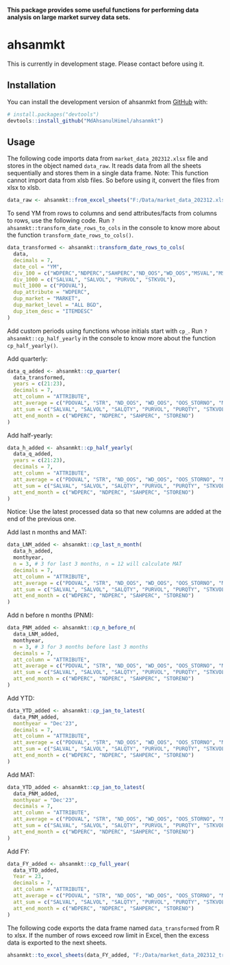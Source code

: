 
<!-- README.md is generated from README.Rmd. Please edit that file -->

**This package provides some useful functions for performing data
analysis on large market survey data sets.**

# ahsanmkt

<!-- badges: start -->
<!-- badges: end -->

This is currently in development stage. Please contact before using it.

## Installation

You can install the development version of ahsanmkt from
[GitHub](https://github.com/) with:

``` r
# install.packages("devtools")
devtools::install_github("MdAhsanulHimel/ahsanmkt")
```

## Usage

The following code imports data from `market_data_202312.xlsx` file and
stores in the object named `data_raw`. It reads data from all the sheets
sequentially and stores them in a single data frame. Note: This function
cannot import data from xlsb files. So before using it, convert the
files from xlsx to xlsb.

``` r
data_raw <- ahsanmkt::from_excel_sheets("F:/Data/market_data_202312.xlsx")
```

To send YM from rows to columns and send attributes/facts from columns
to rows, use the following code. Run
`?ahsanmkt::transform_date_rows_to_cols` in the console to know more
about the function `transform_date_rows_to_cols()`.

``` r
data_transformed <- ahsanmkt::transform_date_rows_to_cols(
  data,
  decimals = 7,
  date_col = "YM",
  div_100 = c("WDPERC","NDPERC","SAHPERC","ND_OOS","WD_OOS","MSVAL","MSVOL","FMCGND"),
  div_1000 = c("SALVAL", "SALVOL", "PURVOL", "STKVOL"),
  mult_1000 = c("PDOVAL"),
  dup_attribute = "WDPERC",
  dup_market = "MARKET",
  dup_market_level = "ALL BGD",
  dup_item_desc = "ITEMDESC"
)
```

Add custom periods using functions whose initials start with `cp_`. Run
`?ahsanmkt::cp_half_yearly` in the console to know more about the
function `cp_half_yearly()`.

Add quarterly:

``` r
data_q_added <- ahsanmkt::cp_quarter(
  data_transformed,
  years = c(21:23),
  decimals = 7,
  att_column = "ATTRIBUTE",
  att_average = c("PDOVAL", "STR", "ND_OOS", "WD_OOS", "OOS_STORNO", "MSVAL", "MSVOL"),
  att_sum = c("SALVAL", "SALVOL", "SALQTY", "PURVOL", "PURQTY", "STKVOL", "STKQTY"),
  att_end_month = c("WDPERC", "NDPERC", "SAHPERC", "STORENO")
)
```

Add half-yearly:

``` r
data_h_added <- ahsanmkt::cp_half_yearly(
  data_q_added,
  years = c(21:23),
  decimals = 7,
  att_column = "ATTRIBUTE",
  att_average = c("PDOVAL", "STR", "ND_OOS", "WD_OOS", "OOS_STORNO", "MSVAL", "MSVOL"),
  att_sum = c("SALVAL", "SALVOL", "SALQTY", "PURVOL", "PURQTY", "STKVOL", "STKQTY"),
  att_end_month = c("WDPERC", "NDPERC", "SAHPERC", "STORENO")
)
```

Notice: Use the latest processed data so that new columns are added at
the end of the previous one.

Add last n months and MAT:

``` r
data_LNM_added <- ahsanmkt::cp_last_n_month(
  data_h_added,
  monthyear,
  n = 3, # 3 for last 3 months, n = 12 will calculate MAT
  decimals = 7,
  att_column = "ATTRIBUTE",
  att_average = c("PDOVAL", "STR", "ND_OOS", "WD_OOS", "OOS_STORNO", "MSVAL", "MSVOL"),
  att_sum = c("SALVAL", "SALVOL", "SALQTY", "PURVOL", "PURQTY", "STKVOL", "STKQTY"),
  att_end_month = c("WDPERC", "NDPERC", "SAHPERC", "STORENO")
)
```

Add n before n months (PNM):

``` r
data_PNM_added <- ahsanmkt::cp_n_before_n(
  data_LNM_added,
  monthyear,
  n = 3, # 3 for 3 months before last 3 months
  decimals = 7,
  att_column = "ATTRIBUTE",
  att_average = c("PDOVAL", "STR", "ND_OOS", "WD_OOS", "OOS_STORNO", "MSVAL", "MSVOL"),
  att_sum = c("SALVAL", "SALVOL", "SALQTY", "PURVOL", "PURQTY", "STKVOL", "STKQTY"),
  att_end_month = c("WDPERC", "NDPERC", "SAHPERC", "STORENO")
)
```

Add YTD:

``` r
data_YTD_added <- ahsanmkt::cp_jan_to_latest(
  data_PNM_added,
  monthyear = "Dec'23",
  decimals = 7,
  att_column = "ATTRIBUTE",
  att_average = c("PDOVAL", "STR", "ND_OOS", "WD_OOS", "OOS_STORNO", "MSVAL", "MSVOL"),
  att_sum = c("SALVAL", "SALVOL", "SALQTY", "PURVOL", "PURQTY", "STKVOL", "STKQTY"),
  att_end_month = c("WDPERC", "NDPERC", "SAHPERC", "STORENO")
)
```

Add MAT:

``` r
data_YTD_added <- ahsanmkt::cp_jan_to_latest(
  data_PNM_added,
  monthyear = "Dec'23",
  decimals = 7,
  att_column = "ATTRIBUTE",
  att_average = c("PDOVAL", "STR", "ND_OOS", "WD_OOS", "OOS_STORNO", "MSVAL", "MSVOL"),
  att_sum = c("SALVAL", "SALVOL", "SALQTY", "PURVOL", "PURQTY", "STKVOL", "STKQTY"),
  att_end_month = c("WDPERC", "NDPERC", "SAHPERC", "STORENO")
)
```

Add FY:

``` r
data_FY_added <- ahsanmkt::cp_full_year(
  data_YTD_added,
  Year = 23,
  decimals = 7,
  att_column = "ATTRIBUTE",
  att_average = c("PDOVAL", "STR", "ND_OOS", "WD_OOS", "OOS_STORNO", "MSVAL", "MSVOL"),
  att_sum = c("SALVAL", "SALVOL", "SALQTY", "PURVOL", "PURQTY", "STKVOL", "STKQTY"),
  att_end_month = c("WDPERC", "NDPERC", "SAHPERC", "STORENO")
)
```

The following code exports the data frame named `data_transformed` from
R to xlsx. If the number of rows exceed row limit in Excel, then the
excess data is exported to the next sheets.

``` r
ahsanmkt::to_excel_sheets(data_FY_added, "F:/Data/market_data_202312_transformed.xlsx")
```
